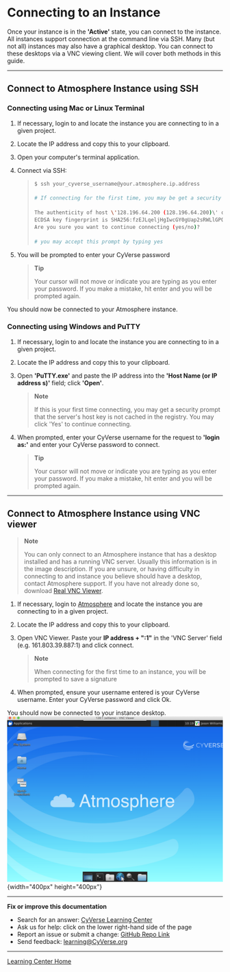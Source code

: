 # Connecting to an Instance

Once your instance is in the **'Active'** state, you can connect to the
instance. All instances support connection at the command line via SSH.
Many (but not all) instances may also have a graphical desktop. You can
connect to these desktops via a VNC viewing client. We will cover both
methods in this guide.

------------------------------------------------------------------------

## Connect to Atmosphere Instance using SSH

### Connecting using Mac or Linux Terminal

1.  If necessary, login to and locate the instance you are connecting to
    in a given project.

2.  Locate the IP address and copy this to your clipboard.

3.  Open your computer's terminal application.

4.  Connect via SSH:

    > ``` bash
    > $ ssh your_cyverse_username@your.atmosphere.ip.address
    >
    > # If connecting for the first time, you may be get a security prompt
    >
    > The authenticity of host \'128.196.64.200 (128.196.64.200)\' can\'t be established.
    > ECDSA key fingerprint is SHA256:fzEJLqeljHgIwcGY0gUap2sRWLlGPQwUVimhEgkJYBs.
    > Are you sure you want to continue connecting (yes/no)?
    >
    > # you may accept this prompt by typing yes
    > ```

5.  You will be prompted to enter your CyVerse password

    > **Tip**
    >
    > Your cursor will not move or indicate you are typing as you enter
    > your password. If you make a mistake, hit enter and you will be
    > prompted again.

You should now be connected to your Atmosphere instance.

### Connecting using Windows and PuTTY

1.  If necessary, login to and locate the instance you are connecting to
    in a given project.

2.  Locate the IP address and copy this to your clipboard.

3.  Open **'PuTTY.exe'** and paste the IP address into the **'Host Name (or
    IP address s)'** field; click **'Open'**.

    > **Note**
    >
    > If this is your first time connecting, you may get a security
    > prompt that the server's host key is not cached in the registry.
    > You may click 'Yes' to continue connecting.

4.  When prompted, enter your CyVerse username for the request to
    **'login as:'** and enter your CyVerse password to connect.

    > **Tip**
    >
    > Your cursor will not move or indicate you are typing as you enter
    > your password. If you make a mistake, hit enter and you will be
    > prompted again.

------------------------------------------------------------------------

## Connect to Atmosphere Instance using VNC viewer

> **Note**
> 
> You can only connect to an Atmosphere instance that has a desktop
> installed and has a running VNC server. Usually this information is in
> the image description. If you are unsure, or having difficulty in
> connecting to and instance you believe should have a desktop, contact
> Atmosphere support. If you have not already done so, download [Real VNC
> Viewer](https://www.realvnc.com/download/viewer/).

1.  If necessary, login to [Atmosphere](https://atmo.cyverse.org/application/dashboard) and locate the instance you are connecting to
    in a given project.
2.  Locate the IP address and copy this to your clipboard.
3.  Open VNC Viewer. Paste your **IP address + ":1"** in the 'VNC
    Server' field (e.g. 161.803.39.887:1) and click connect.

    > **Note**
    >
    > When connecting for the first time to an instance, you will be
    > prompted to save a signature
4.  When prompted, ensure your username entered is your CyVerse
    username. Enter your CyVerse password and click Ok.

You should now be connected to your instance desktop.
![vnc_desktop](./img/atmosphere/vnc_desktop.png){width="400px"
height="400px"}

------------------------------------------------------------------------

**Fix or improve this documentation**

-   Search for an answer: [CyVerse Learning Center](https://learning.cyverse.org/en/latest/)
-   Ask us for help: click on the lower right-hand side of the page
-   Report an issue or submit a change: [GitHub Repo Link](https://github.com/CyVerse-learning-materials/atmosphere_guide/tree/mkdocs)
-   Send feedback: [learning@CyVerse.org](learning@CyVerse.org)

------------------------------------------------------------------------

[Learning Center Home](http://learning.cyverse.org/)